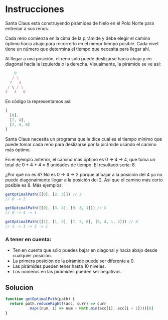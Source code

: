 # Instrucciones
<p>
Santa Claus está construyendo pirámides de hielo en el Polo Norte para entrenar a sus renos.

Cada reno comienza en la cima de la pirámide y debe elegir el camino óptimo hacia abajo para recorrerlo en el menor tiempo posible. Cada nivel tiene un número que determina el tiempo que necesita para llegar ahí.

Al llegar a una posición, el reno solo puede deslizarse hacia abajo y en diagonal hacia la izquierda o la derecha. Visualmente, la pirámide se ve así:
</p>

```js
    0
   / \
  7   4
 / \ / \
2   4   6
```

<p>En código la representamos así:</p>

```js
[
  [0],
  [7, 4],
  [2, 4, 6]
]
```

<p>
Santa Claus necesita un programa que le dice cuál es el tiempo mínimo que puede tomar cada reno para deslizarse por la pirámide usando el camino más óptimo.

En el ejemplo anterior, el camino más óptimo es 0 -> 4 -> 4, que toma un total de 0 + 4 + 4 = 8 unidades de tiempo. El resultado sería: 8.

¿Por qué no es 6? No es 0 -> 4 -> 2 porque al bajar a la posición del 4 ya no puede diagonalmente llegar a la posición del 2. Así que el camino más corto posible es 8. Más ejemplos:
</p>

```js
getOptimalPath([[0], [2, 3]]) // 2
// 0 -> 2

getOptimalPath([[0], [3, 4], [9, 8, 1]]) // 5
// 0 -> 4 -> 1

getOptimalPath([[1], [1, 5], [7, 5, 8], [9, 4, 1, 3]]) // 8
// 1 -> 1 -> 5 -> 1
```

<h3>A tener en cuenta:</h3>
<ul>
  <li>Ten en cuenta que sólo puedes bajar en diagonal y hacia abajo desde cualquier posición.</li>
  <li>La primera posición de la pirámide puede ser diferente a 0.</li>
  <li>Las pirámides pueden tener hasta 10 niveles.</li>
  <li>Los números en las pirámides pueden ser negativos.</li>
</ul>

<h2>Solucion</h2>

```js
function getOptimalPath(path) {
  return path.reduceRight((acc, curr) => curr
          .map((num, i) => num + Math.min(acc[i], acc[i + 1])))[0]
}
```

